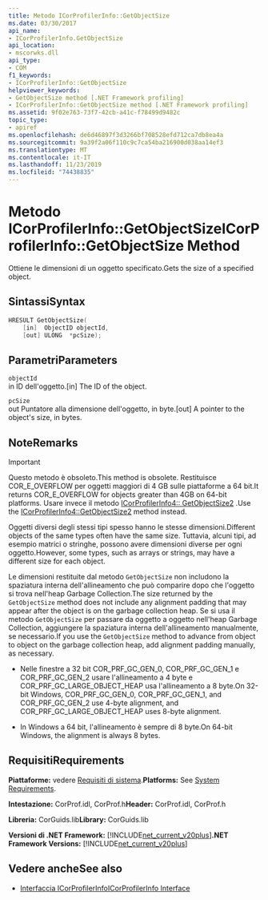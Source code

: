 ```yaml
---
title: Metodo ICorProfilerInfo::GetObjectSize
ms.date: 03/30/2017
api_name:
- ICorProfilerInfo.GetObjectSize
api_location:
- mscorwks.dll
api_type:
- COM
f1_keywords:
- ICorProfilerInfo::GetObjectSize
helpviewer_keywords:
- GetObjectSize method [.NET Framework profiling]
- ICorProfilerInfo::GetObjectSize method [.NET Framework profiling]
ms.assetid: 9f02e763-73f7-42cb-a41c-f78499d9482c
topic_type:
- apiref
ms.openlocfilehash: de6d46897f3d3266bf708528efd712ca7db8ea4a
ms.sourcegitcommit: 9a39f2a06f110c9c7ca54ba216900d038aa14ef3
ms.translationtype: MT
ms.contentlocale: it-IT
ms.lasthandoff: 11/23/2019
ms.locfileid: "74438835"
---
```

# <a name="icorprofilerinfogetobjectsize-method"></a><span data-ttu-id="d716e-102">Metodo ICorProfilerInfo::GetObjectSize</span><span class="sxs-lookup"><span data-stu-id="d716e-102">ICorProfilerInfo::GetObjectSize Method</span></span>
<span data-ttu-id="d716e-103">Ottiene le dimensioni di un oggetto specificato.</span><span class="sxs-lookup"><span data-stu-id="d716e-103">Gets the size of a specified object.</span></span>  
  
## <a name="syntax"></a><span data-ttu-id="d716e-104">Sintassi</span><span class="sxs-lookup"><span data-stu-id="d716e-104">Syntax</span></span>  
  
```cpp  
HRESULT GetObjectSize(  
    [in]  ObjectID objectId,  
    [out] ULONG  *pcSize);  
```  
  
## <a name="parameters"></a><span data-ttu-id="d716e-105">Parametri</span><span class="sxs-lookup"><span data-stu-id="d716e-105">Parameters</span></span>  
 `objectId`  
 <span data-ttu-id="d716e-106">in ID dell'oggetto.</span><span class="sxs-lookup"><span data-stu-id="d716e-106">[in] The ID of the object.</span></span>  
  
 `pcSize`  
 <span data-ttu-id="d716e-107">out Puntatore alla dimensione dell'oggetto, in byte.</span><span class="sxs-lookup"><span data-stu-id="d716e-107">[out] A pointer to the object's size, in bytes.</span></span>  
  
## <a name="remarks"></a><span data-ttu-id="d716e-108">Note</span><span class="sxs-lookup"><span data-stu-id="d716e-108">Remarks</span></span>  
  
> [!IMPORTANT]
> <span data-ttu-id="d716e-109">Questo metodo è obsoleto.</span><span class="sxs-lookup"><span data-stu-id="d716e-109">This method is obsolete.</span></span> <span data-ttu-id="d716e-110">Restituisce COR_E_OVERFLOW per oggetti maggiori di 4 GB sulle piattaforme a 64 bit.</span><span class="sxs-lookup"><span data-stu-id="d716e-110">It returns COR_E_OVERFLOW for objects greater than 4GB on 64-bit platforms.</span></span> <span data-ttu-id="d716e-111">Usare invece il metodo [ICorProfilerInfo4:: GetObjectSize2](../../../../docs/framework/unmanaged-api/profiling/icorprofilerinfo4-getobjectsize2-method.md) .</span><span class="sxs-lookup"><span data-stu-id="d716e-111">Use the  [ICorProfilerInfo4::GetObjectSize2](../../../../docs/framework/unmanaged-api/profiling/icorprofilerinfo4-getobjectsize2-method.md) method instead.</span></span>  
  
 <span data-ttu-id="d716e-112">Oggetti diversi degli stessi tipi spesso hanno le stesse dimensioni.</span><span class="sxs-lookup"><span data-stu-id="d716e-112">Different objects of the same types often have the same size.</span></span> <span data-ttu-id="d716e-113">Tuttavia, alcuni tipi, ad esempio matrici o stringhe, possono avere dimensioni diverse per ogni oggetto.</span><span class="sxs-lookup"><span data-stu-id="d716e-113">However, some types, such as arrays or strings, may have a different size for each object.</span></span>  
  
 <span data-ttu-id="d716e-114">Le dimensioni restituite dal metodo `GetObjectSize` non includono la spaziatura interna dell'allineamento che può comparire dopo che l'oggetto si trova nell'heap Garbage Collection.</span><span class="sxs-lookup"><span data-stu-id="d716e-114">The size returned by the `GetObjectSize` method does not include any alignment padding that may appear after the object is on the garbage collection heap.</span></span> <span data-ttu-id="d716e-115">Se si usa il metodo `GetObjectSize` per passare da oggetto a oggetto nell'heap Garbage Collection, aggiungere la spaziatura interna dell'allineamento manualmente, se necessario.</span><span class="sxs-lookup"><span data-stu-id="d716e-115">If you use the `GetObjectSize` method to advance from object to object on the garbage collection heap, add alignment padding manually, as necessary.</span></span>  
  
- <span data-ttu-id="d716e-116">Nelle finestre a 32 bit COR_PRF_GC_GEN_0, COR_PRF_GC_GEN_1 e COR_PRF_GC_GEN_2 usare l'allineamento a 4 byte e COR_PRF_GC_LARGE_OBJECT_HEAP usa l'allineamento a 8 byte.</span><span class="sxs-lookup"><span data-stu-id="d716e-116">On 32-bit Windows, COR_PRF_GC_GEN_0, COR_PRF_GC_GEN_1, and COR_PRF_GC_GEN_2 use 4-byte alignment, and COR_PRF_GC_LARGE_OBJECT_HEAP uses 8-byte alignment.</span></span>  
  
- <span data-ttu-id="d716e-117">In Windows a 64 bit, l'allineamento è sempre di 8 byte.</span><span class="sxs-lookup"><span data-stu-id="d716e-117">On 64-bit Windows, the alignment is always 8 bytes.</span></span>  
  
## <a name="requirements"></a><span data-ttu-id="d716e-118">Requisiti</span><span class="sxs-lookup"><span data-stu-id="d716e-118">Requirements</span></span>  
 <span data-ttu-id="d716e-119">**Piattaforme:** vedere [Requisiti di sistema](../../../../docs/framework/get-started/system-requirements.md).</span><span class="sxs-lookup"><span data-stu-id="d716e-119">**Platforms:** See [System Requirements](../../../../docs/framework/get-started/system-requirements.md).</span></span>  
  
 <span data-ttu-id="d716e-120">**Intestazione:** CorProf.idl, CorProf.h</span><span class="sxs-lookup"><span data-stu-id="d716e-120">**Header:** CorProf.idl, CorProf.h</span></span>  
  
 <span data-ttu-id="d716e-121">**Libreria:** CorGuids.lib</span><span class="sxs-lookup"><span data-stu-id="d716e-121">**Library:** CorGuids.lib</span></span>  
  
 <span data-ttu-id="d716e-122">**Versioni di .NET Framework:** [!INCLUDE[net_current_v20plus](../../../../includes/net-current-v20plus-md.md)]</span><span class="sxs-lookup"><span data-stu-id="d716e-122">**.NET Framework Versions:** [!INCLUDE[net_current_v20plus](../../../../includes/net-current-v20plus-md.md)]</span></span>  
  
## <a name="see-also"></a><span data-ttu-id="d716e-123">Vedere anche</span><span class="sxs-lookup"><span data-stu-id="d716e-123">See also</span></span>

- [<span data-ttu-id="d716e-124">Interfaccia ICorProfilerInfo</span><span class="sxs-lookup"><span data-stu-id="d716e-124">ICorProfilerInfo Interface</span></span>](../../../../docs/framework/unmanaged-api/profiling/icorprofilerinfo-interface.md)
